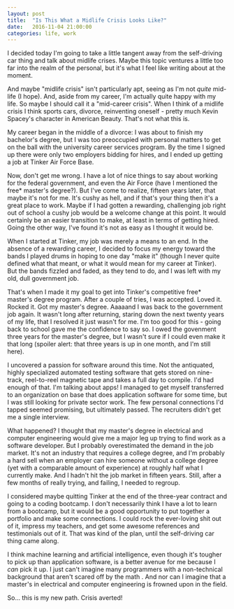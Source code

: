 ```yaml
---
layout: post
title:  "Is This What a Midlife Crisis Looks Like?"
date:   2016-11-04 21:00:00 
categories: life, work
---
```


I decided today I'm going to take a little tangent away from the self-driving car thing and talk about midlife crises. Maybe this topic ventures a little too far into the realm of the personal, but it's what I feel like writing about at the moment.

And maybe "midlife crisis" isn't particularly apt, seeing as I'm not *quite* mid-life (I hope). And, aside from my career, I'm actually quite happy with my life. So maybe I should call it a "mid-career crisis". When I think of a midlife crisis I think sports cars, divorce, reinventing oneself - pretty much Kevin Spacey's character in American Beauty. That's not what this is.

My career began in the middle of a divorce: I was about to finish my bachelor's degree, but I was too preoccupied with personal matters to get on the ball with the university career services program. By the time I signed up there were only two employers bidding for hires, and I ended up getting a job at Tinker Air Force Base. 

Now, don't get me wrong. I have a lot of nice things to say about working for the federal government, and even the Air Force (have I mentioned the free* master's degree?). But I've come to realize, fifteen years later, that maybe it's not for me. It's cushy as hell, and if that's your thing then it's a great place to work. Maybe if I had gotten a rewarding, challenging job right out of school a cushy job would be a welcome change at this point. It would certainly be an easier transition to make, at least in terms of getting hired. Going the other way, I've found it's not as easy as I thought it would be.

When I started at Tinker, my job was merely a means to an end. In the absence of a rewarding career, I decided to focus my energy toward the bands I played drums in hoping to one day "make it" (though I never quite defined what that meant, or what it would mean for my career at Tinker). But the bands fizzled and faded, as they tend to do, and I was left with my old, dull government job. 

That's when I made it my goal to get into Tinker's competitive free* master's degree program. After a couple of tries, I was accepted. Loved it. Rocked it. Got my master's degree. Aaaaand I was back to the government job again. It wasn't long after returning, staring down the next twenty years of my life, that I resolved it just wasn't for me. I'm too good for this - going back to school gave me the confidence to say so. I owed the govenment three years for the master's degree, but I wasn't sure if I could even make it that long (spoiler alert: that three years is up in one month, and I'm still here).

I uncovered a passion for software around this time. Not the antiquated, highly specialized automated testing software that gets stored on nine-track, reel-to-reel magnetic tape and takes a full day to compile. I'd had enough of that. I'm talking about apps! I managed to get myself transferred to an organization on base that does application software for some time, but I was still looking for private sector work. The few personal connections I'd tapped seemed promising, but ultimately passed. The recruiters didn't get me a single interview. 

What happened? I thought that my master's degree in electrical and computer engineering would give me a major leg up trying to find work as a software developer. But I probably overestimated the demand in the job market. It's not an industry that requires a college degree, and I'm probably a hard sell when an employer can hire someone without a college degree (yet with a comparable amount of experience) at roughly half what I currently make. And I hadn't hit the job market in fifteen years. Still, after a few months of really trying, and failing, I needed to regroup.

I considered maybe quitting Tinker at the end of the three-year contract and going to a coding bootcamp. I don't necessarily think I have a lot to learn from a bootcamp, but it would be a good opportunity to put together a portfolio and make some connections. I could rock the ever-loving shit out of it, impress my teachers, and get some awesome references and testimonials out of it. That was kind of the plan, until the self-driving car thing came along.

I think machine learning and artificial intelligence, even though it's tougher to pick up than application software, is a better avenue for me because I *can* pick it up. I just can't imagine many programmers with a non-technical background that aren't scared off by the math . And nor can I imagine that a master's in electrical and computer engineering is frowned upon in the field.

So... this is my new path. Crisis averted!

